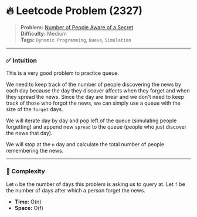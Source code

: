 # 🔥 Leetcode Problem (2327)

> **Problem:** [Number of People Aware of a Secret](https://leetcode.com/problems/number-of-people-aware-of-a-secret/)<br />
> **Difficulty:** Medium<br/>
> **Tags:** `Dynamic Programming`, `Queue`, `Simulation`

---

### ✅ Intuition

This is a very good problem to practice queue.

We need to keep track of the number of people discovering the news by each day because the day they discover affects when they forget and when they spread the news. Since the day are linear and we don't need to keep track of those who forgot the news, we can simply use a queue with the size of the `forget` days.

We will iterate day by day and pop left of the queue (simulating people forgetting) and append new `spread` to the queue (people who just discover the news that day).

We will stop at the `n` day and calculate the total number of people remembering the news.

---

### 🧪 Complexity

Let `n` be the number of days this problem is asking us to query at. Let `f` be the number of days after which a person forget the news.

- **Time:** O(n)
- **Space:** O(f)